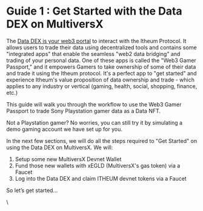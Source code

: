 # Guide 1 : Get Started with the Data DEX on MultiversX

The [Data DEX is your web3 portal](../../) to interact with the Itheum Protocol. It allows users to trade their data using decentralized tools and contains some "integrated apps" that enable the seamless "web2 data bridging" and trading of your personal data. One of these apps is called the "Web3 Gamer Passport," and it empowers Gamers to take ownership of some of their data and trade it using the Itheum protocol. It's a perfect app to "get started" and experience Itheum's value proposition of data ownership and trade - which applies to any industry or vertical (gaming, health, social, shopping, finance, etc.)

This guide will walk you through the workflow to use the Web3 Gamer Passport to trade Sony Playstation gamer data as a Data NFT.&#x20;

Not a Playstation gamer? No worries, you can still try it by simulating a demo gaming account we have set up for you.

In the next few sections, we will do all the steps required to "Get Started" on using the Data DEX on MultiversX. We will:

1. Setup some new MultiversX Devnet Wallet
2. Fund those new wallets with xEGLD (MultiversX's gas token) via a Faucet
3. Log into the Data DEX and claim ITHEUM devnet tokens via a Faucet

So let’s get started…

\

